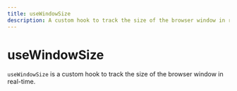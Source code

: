 ```yaml
---
title: useWindowSize
description: A custom hook to track the size of the browser window in real-time.
---
```


# useWindowSize
`useWindowSize` is a custom hook to track the size of the browser window in real-time.